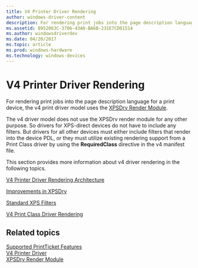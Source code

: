 ```yaml
---
title: V4 Printer Driver Rendering
author: windows-driver-content
description: For rendering print jobs into the page description language for a print device, the v4 print driver model uses the XPSDrv Render Module.
ms.assetid: 8952063C-3706-43A0-BA6B-231E7CD01514
ms.author: windowsdriverdev
ms.date: 04/20/2017
ms.topic: article
ms.prod: windows-hardware
ms.technology: windows-devices
---
```


# V4 Printer Driver Rendering


For rendering print jobs into the page description language for a print device, the v4 print driver model uses the [XPSDrv Render Module](xpsdrv-render-module.md).

The v4 driver model does not use the XPSDrv render module for any other purpose. So drivers for XPS-direct devices do not have to include any filters. But drivers for all other devices must either include filters that render into the device PDL, or they must utilize existing rendering support from a Print Class driver by using the **RequiredClass** directive in the v4 manifest file.

This section provides more information about v4 driver rendering in the following topics.

[V4 Printer Driver Rendering Architecture](v4-driver-rendering-architecture.md)

[Improvements in XPSDrv](improvements-in-xpsdrv.md)

[Standard XPS Filters](standard-xps-filters.md)

[V4 Print Class Driver Rendering](print-class-driver-rendering.md)

## Related topics
[Supported PrintTicket Features](supported-printticket-features.md)  
[V4 Printer Driver](v4-printer-driver.md)  
[XPSDrv Render Module](xpsdrv-render-module.md)  



